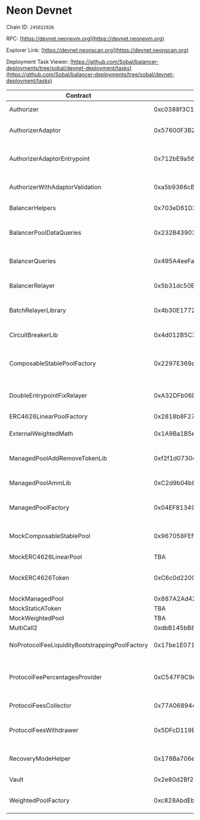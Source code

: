 # Neon Devnet

Chain ID: `245022926`

RPC: [https://devnet.neonevm.org](https://devnet.neonevm.org)

Explorer Link: [https://devnet.neonscan.org](https://devnet.neonscan.org)

Deployment Task Viewer: [https://github.com/Sobal/balancer-deployments/tree/sobal/devnet-deployment/tasks](https://github.com/Sobal/balancer-deployments/tree/sobal/devnet-deployment/tasks)

| Contract                                       | Deployment Address                         | Task                                       |
| ---------------------------------------------- | ------------------------------------------ | ------------------------------------------ |
| Authorizer                                     | 0xc0388f3C1743280fa8368fA2551B61AFBCD68D1f | 20210418-authorizer                        |
| AuthorizerAdaptor                              | 0x57600F3B2d179792b4E6938dbCdB557feFF44e81 | 20220325-authorizer-adaptor                |
| AuthorizerAdaptorEntrypoint                    | 0x712bE9a569B4D669A8c6c9832aaFcbD1464836e6 | 20221124-authorizer-adaptor-entrypoint     |
| AuthorizerWithAdaptorValidation                | 0xa5b9366cBa60B15859037bc6F7891cdE38C0011d | 20230414-authorizer-wrapper                |
| BalancerHelpers                                | 0x703eD61D3185002AB6Bdc40dE0Da54Ca79eC189e | 20210418-vault                             |
| BalancerPoolDataQueries                        | 0x232B439032Da828a0845f13D4d17446040F70c79 | 20230613-balancer-pool-data-queries        |
| BalancerQueries                                | 0x495A4eeFad2B29D0CCFEA5122e00ccEf793edD1a | 20220721-balancer-queries                  |
| BalancerRelayer                                | 0x5b31dc50E7Ba8DFbC024e666Dd68817903523938 | 20230314-batch-relayer-v5                  |
| BatchRelayerLibrary                            | 0x4b30E1772eEC3Fdc23480fD904588210989ea766 | 20230314-batch-relayer-v5                  |
| CircuitBreakerLib                              | 0x4d012B5C30A39cfbf08a5dbe9c5c97816C60A2e5 | 20230411-managed-pool-v2                   |
| ComposableStablePoolFactory                    | 0x2297E369aa665f1cE2eCB9eBe4Ec0E6D9f02f72D | 20230711-composable-stable-pool-v5         |
| DoubleEntrypointFixRelayer                     | 0xA32DFb06D690187d7a4701E76a44A3889B65b5C8 | 20220513-double-entrypoint-fix-relayer     |
| ERC4626LinearPoolFactory                       | 0x2818b8F2752F0AAE3938c64943aEA2a1a9258246 |                                            |
| ExternalWeightedMath                           | 0x1A9Ba1B5e18D8d1d7989548E880B6705452141a5 | 20230411-managed-pool-v2                   |
| ManagedPoolAddRemoveTokenLib                   | 0xf2f1d073046CDB9a0A6a563cD213F5BcB3d89966 | 20230411-managed-pool-v2                   |
| ManagedPoolAmmLib                              | 0xC2d9b04b823F365D4c8388d2B22c069aD2c0fC06 | 20230411-managed-pool-v2                   |
| ManagedPoolFactory                             | 0x04EF81349F5A2049D2D8261f33b7dC5bc0B33889 | 20230411-managed-pool-v2                   |
| MockComposableStablePool                       | 0x967058FEff90a380b8Fd58FB0a98f8f775176A36 | 20230206-composable-stable-pool-v3         |
| MockERC4626LinearPool                          | TBA                                        |                                            |
| MockERC4626Token                               | 0xC6c0d2200fe3FBcC6c00f5A4Eabdf8CF755cf2Eb | 20230409-erc4626-linear-pool-v4            |
| MockManagedPool                                | 0x887A2Ad42819Be255254bF8ea614d22a3Dfa04B5 |                                            |
| MockStaticAToken                               | TBA                                        |                                            |
| MockWeightedPool                               | TBA                                        |                                            |
| MultiCall2                                     | 0xdbB145bB8Eba9f1aE22c192f31279dB4b3C1ACc6 |                                            |
| NoProtocolFeeLiquidityBootstrappingPoolFactory | 0x17be1E071fF458708A1C7ee1f1Ff5Ab5830A64F9 | 20211202-no-protocol-fee-lbp               |
| ProtocolFeePercentagesProvider                 | 0xC547F9C9eE48434a425B8bD8d4cA8B68892C39b2 | 20220725-protocol-fee-percentages-provider |
| ProtocolFeesCollector                          | 0x77A0689448664A000733F53864097eB7838F2625 | 20210418-vault                             |
| ProtocolFeesWithdrawer                         | 0x5DFcD119BA304eA8273c3CDe851404D98096db66 | 20220517-protocol-fee-withdrawer           |
| RecoveryModeHelper                             | 0x178Ba706eEDB663E4b8e27C3B84cEEc27F55299a | 20230411-managed-pool-v2                   |
| Vault                                          | 0x2e80d2Bf2a356F02c865cCc033EcC41746EA2Fe0 | 20210418-vault                             |
| WeightedPoolFactory                            | 0xc828AbdEbe975d4d6e0345eB48d569A49A194A84 | 20230320-weighted-pool-v4                  |
